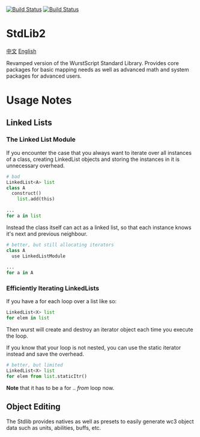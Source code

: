 [![Build Status](http://peeeq.de/hudson/job/StdLib2/badge/icon)](http://peeeq.de/hudson/job/StdLib2/) [![Build Status](https://travis-ci.org/wurstscript/WurstStdlib2.svg?branch=master)](https://travis-ci.org/wurstscript/WurstStdlib2)
# StdLib2
[中文](https://github.com/fbicirno/WurstStdlib2/README.md)  [English](https://github.com/fbicirno/WurstStdlib2/README_EN.md)

Revamped version of the WurstScript Standard Library. Provides core packages for basic mapping needs as well as advanced math and system packages for advanced users.

# Usage Notes

## Linked Lists

### The Linked List Module

If you encounter the case that you always want to iterate over all instances of a class, creating LinkedList objects and storing the instances in it is unnecessary overhead.

```python
# bad
LinkedList<A> list
class A
  construct()
    list.add(this)
    
...
for a in list

```

Instead the class itself can act as a linked list, so that each instance knows it's next and previous neighbour.

```python
# better, but still allocating iterators
class A
  use LinkedListModule
    
...
for a in A

```

### Efficiently Iterating LinkedLists

If you have a for each loop over a list like so:

```python
LinkedList<X> list
for elem in list 
```

Then wurst will create and destroy an iterator object each time you execute the loop.

If you know that your loop is not nested, you can use the static iterator instead and save the overhead.

```python
# better, but limited
LinkedList<X> list
for elem from list.staticItr()
```

**Note** that it has to be a for .. *from* loop now.

## Object Editing

The Stdlib provides natives as well as presets to easily generate wc3 object data such as units, abilities, buffs, etc.




